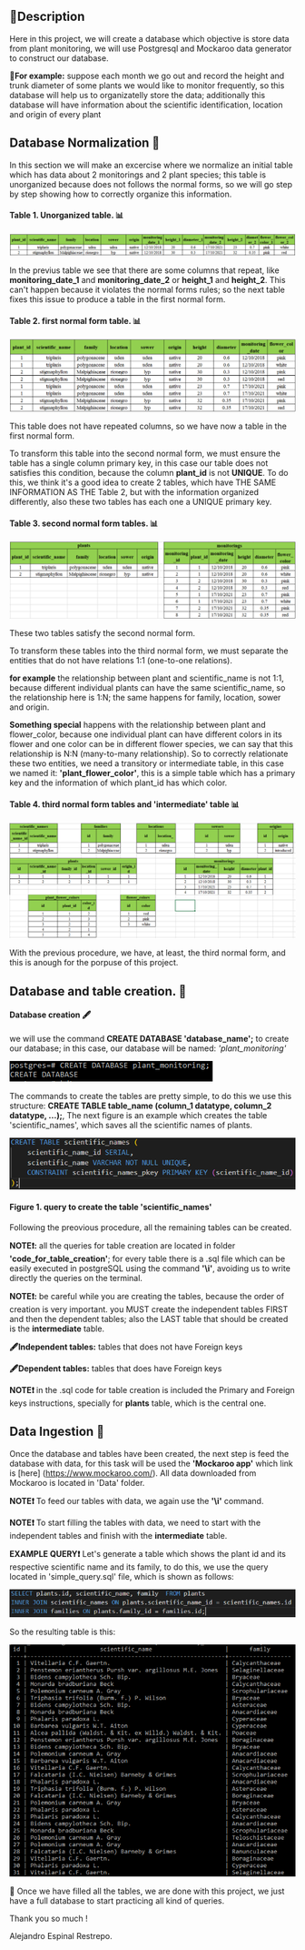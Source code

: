 
## :scroll:Description 
Here in this project, we will create a database which objective is store data from plant monitoring, we will use Postgresql and Mockaroo data generator to construct our database. 

**:book:For example:** suppose each month we go out and record the height and trunk diameter of some plants we would like to monitor frequently, so this database will help us to organizatelly store the data; additionally this database will have information about the scientific identification, location and origin of every plant

## Database Normalization :minidisc:
In this section we will make an excercise where we normalize an initial table which has data about 2 monitorings and 2 plant species; this table is unorganized because does not follows the normal forms, so we will go step by step showing how to correctly organize this information. 

#### Table 1. Unorganized table. :bar_chart:
![](images/Unorganized_table.PNG)

In the previus table we see that there are some columns that repeat, like **monitoring_date_1** and **monitoring_date_2** or **height_1** and **height_2**. This can't happen because it violates the normal forms rules; so the next table fixes this issue to produce a table in the first normal form. 

#### Table 2. first normal form table. :bar_chart:
![](images/first_normal_form_table.PNG)

This table does not have repeated columns, so we have now a table in the first normal form.

To transform this table into the second normal form, we must ensure the table has a single column primary key, in this case our table does not satisfies this condition, because the column **plant_id** is not **UNIQUE**. To do this, we think it's a good idea to create 2 tables, which have THE SAME INFORMATION AS THE Table 2, but with the information organized differently, also these two tables has each one a UNIQUE primary key. 

#### Table 3. second normal form tables. :bar_chart:
![](images/second_normal_form_tables.PNG)

These two tables satisfy the second normal form.

To transform these tables into the third normal form, we must separate the entities that do not have relations 1:1 (one-to-one relations). 

**for example** the relationship between plant and scientific_name is not 1:1, because different individual plants can have the same scientific_name, so the relationship here is 1:N; the same happens for family, location, sower and origin. 

**Something special** happens with the relationship between plant and flower_color, because one individual plant can have different colors in its flower and one color can be in different flower species, we can say that this relationship is N:N (many-to-many relationship). So to correctly relationate these two entities, we need a transitory or intermediate table, in this case we named it: **'plant_flower_color'**, this is a simple table which has a primary key and the information of which plant_id has which color.  

#### Table 4. third normal form tables and 'intermediate' table :bar_chart:
![](images/third_normal_form_tables.PNG)

With the previous procedure, we have, at least, the third normal form, and this is anough for the porpuse of this project. 

## Database and table creation. :minidisc:

#### Database creation :fountain_pen:

we will use the command **CREATE DATABASE 'database_name';** to create our database; in this case, our database will be named: *'plant_monitoring'*

![](images/database_creation.PNG)

The commands to create the tables are pretty simple, to do this we use this structure: **CREATE TABLE table_name (column_1 datatype, column_2 datatype, ...);**, The next figure is an example which creates the table 'scientific_names', which saves all the scientific names of plants. 

![](images/query_to_create_scientific_names_table.PNG)
#### Figure 1. query to create the table 'scientific_names'

Following the preovious procedure, all the remaining tables can be created. 

**NOTE:exclamation::** all the queries for table creation are located in folder **'code_for_table_creation'**; for every table there is a .sql file which can be easily executed in postgreSQL using the command **'\i'**, avoiding us to write directly the queries on the terminal.  

**NOTE:exclamation::** be careful while you are creating the tables, because the order of creation is very important. you MUST create the independent tables FIRST and then the dependent tables; also the LAST table that should be created is the **intermediate** table.

**:fountain_pen:Independent tables:** tables that does not have Foreign keys

**:fountain_pen:Dependent tables:** tables that does have Foreign keys


**NOTE:exclamation:** in the .sql code for table creation is included the Primary and Foreign keys instructions, specially for **plants** table, which is the central one.


## Data Ingestion :minidisc:

Once the database and tables have been created, the next step is feed the database with data, for this task will be used the **'Mockaroo app'** which link is [here] (https://www.mockaroo.com/). All data downloaded from Mockaroo is located in 'Data' folder.

**NOTE:exclamation:** To feed our tables with data, we again use the **'\i'** command.

**NOTE:exclamation:** To start filling the tables with data, we need to start with the independent tables and finish with the **intermediate** table.

**EXAMPLE QUERY:exclamation:** Let's generate a table which shows the plant id and its respective scientific name and its family, to do this, we use the query located in 'simple_query.sql' file, which is shown as follows: 

![](images/query.PNG)

So the resulting table is this: 

![](images/resulting_table.PNG)

:minidisc: Once we have filled all the tables, we are done with this project, we just have a full database to start practicing all kind of queries. 

Thank you so much !

Alejandro Espinal Restrepo. 
